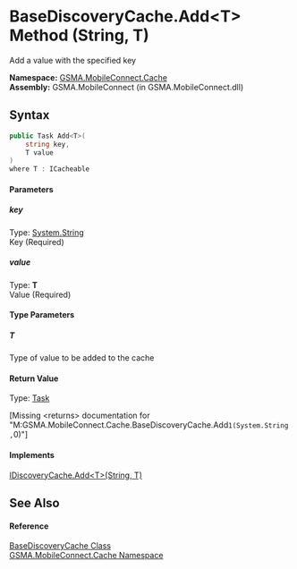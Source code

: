 BaseDiscoveryCache.Add&lt;T> Method (String, T)
===============================================
Add a value with the specified key

**Namespace:** [GSMA.MobileConnect.Cache][1]  
**Assembly:** GSMA.MobileConnect (in GSMA.MobileConnect.dll)

Syntax
------

```csharp
public Task Add<T>(
	string key,
	T value
)
where T : ICacheable

```

#### Parameters

##### *key*
Type: [System.String][2]  
Key (Required)

##### *value*
Type: **T**  
Value (Required)

#### Type Parameters

##### *T*
Type of value to be added to the cache

#### Return Value
Type: [Task][3]  

[Missing &lt;returns> documentation for "M:GSMA.MobileConnect.Cache.BaseDiscoveryCache.Add``1(System.String,``0)"]

#### Implements
[IDiscoveryCache.Add&lt;T>(String, T)][4]  


See Also
--------

#### Reference
[BaseDiscoveryCache Class][5]  
[GSMA.MobileConnect.Cache Namespace][1]  

[1]: ../README.md
[2]: http://msdn.microsoft.com/en-us/library/s1wwdcbf
[3]: http://msdn.microsoft.com/en-us/library/dd235678
[4]: ../IDiscoveryCache/Add__1.md
[5]: README.md
[6]: ../../_icons/Help.png